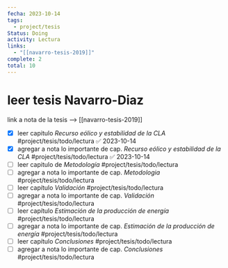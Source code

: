 ```yaml
---
fecha: 2023-10-14
tags:
  - project/tesis
Status: Doing
activity: Lectura
links:
  - "[[navarro-tesis-2019]]"
complete: 2
total: 10
---
```

# leer tesis Navarro-Diaz
link a nota de la tesis --> [[navarro-tesis-2019]]
- [x] leer capitulo *Recurso eólico y estabilidad de la CLA* #project/tesis/todo/lectura ✅ 2023-10-14
- [x] agregar a nota lo importante de cap. *Recurso eólico y estabilidad de la CLA* #project/tesis/todo/lectura ✅ 2023-10-14
- [ ] leer capitulo de *Metodología* #project/tesis/todo/lectura 
- [ ] agregar a nota lo importante de cap. *Metodologia* #project/tesis/todo/lectura
- [ ] leer capítulo *Validación* #project/tesis/todo/lectura 
- [ ] agregar a nota lo importante de cap. *Validación* #project/tesis/todo/lectura
- [ ] leer capítulo *Estimación de la producción de energía* #project/tesis/todo/lectura
- [ ] agregar a nota lo importante de cap. *Estimación de la producción de energía* #project/tesis/todo/lectura
- [ ] leer capítulo *Conclusiones* #project/tesis/todo/lectura
- [ ] agregar a nota lo importante de cap. *Conclusiones* #project/tesis/todo/lectura